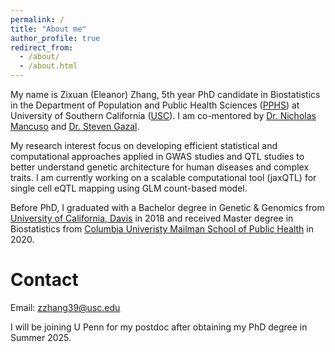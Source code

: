 ```yaml
---
permalink: /
title: "About me"
author_profile: true
redirect_from: 
  - /about/
  - /about.html
---
```


My name is Zixuan (Eleanor) Zhang, 5th year PhD candidate in Biostatistics in the Department of Population and Public Health Sciences ([PPHS](https://pphs.usc.edu/)) at University of Southern California ([USC](https://www.usc.edu/)). I am co-mentored by [Dr. Nicholas Mancuso](https://www.mancusolab.com/lab-members) and [Dr. Steven Gazal](https://gazal-lab.org/lab-members). 

My research interest focus on developing efficient statistical and computational approaches applied in GWAS studies and QTL studies to better understand genetic architecture for human diseases and complex traits. I am currently working on a scalable computational tool (jaxQTL) for single cell eQTL mapping using GLM count-based model.

Before PhD, I graduated with a Bachelor degree in Genetic & Genomics from [University of California, Davis](https://www.ucdavis.edu/) in 2018 and received Master degree in Biostatistics from [Columbia Univeristy Mailman School of Public Health](https://www.mailman.columbia.edu/) in 2020.


Contact
=======
Email: zzhang39@usc.edu

I will be joining U Penn for my postdoc after obtaining my PhD degree in Summer 2025.


